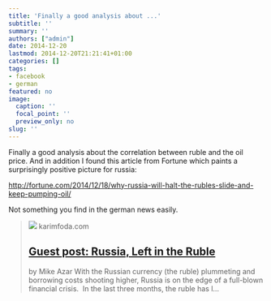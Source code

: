```yaml
---
title: 'Finally a good analysis about ...'
subtitle: ''
summary: ''
authors: ["admin"]
date: 2014-12-20
lastmod: 2014-12-20T21:21:41+01:00
categories: []
tags:
- facebook
- german
featured: no
image:
  caption: ''
  focal_point: ''
  preview_only: no
slug: ''
---
```

Finally a good analysis about the correlation between ruble and the oil price. And in addition I found this article from Fortune which paints a surprisingly positive picture for russia:

http://fortune.com/2014/12/18/why-russia-will-halt-the-rubles-slide-and-keep-pumping-oil/

Not something you find in the german news easily.
> [![](https://karimfoda.files.wordpress.com/2014/12/russianruble.jpg)](http://karimfoda.com/2014/12/18/russia-left-in-the-ruble-2/)
> karimfoda.com
> ## [Guest post: Russia, Left in the Ruble](http://karimfoda.com/2014/12/18/russia-left-in-the-ruble-2/)
>
>by Mike Azar With the Russian currency (the ruble) plummeting and borrowing costs shooting higher, Russia is on the edge of a full-blown financial crisis.  In the last three months, the ruble has l…


